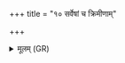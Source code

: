 +++
title = "१० सर्वेषां च क्रिमीणाम्"

+++
<details><summary>मूलम् (GR)</summary>

सर्वेषां च क्रिमीणां  
सर्वासां च क्रिमीणाम् ।  
भिनद्म्य् अश्मना शिरो  
दहाम्य् अग्निना मुखम् ॥
</details>